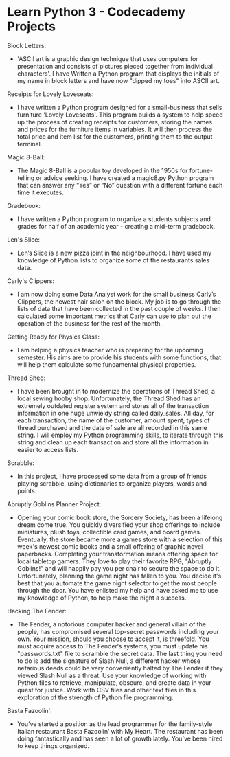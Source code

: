 # Learn Python 3 - Codecademy Projects

Block Letters:

- 'ASCII art is a graphic design technique that uses computers for presentation and consists of pictures pieced together from individual characters'. 
I have Written a Python program that displays the initials of my name in block letters and have now "dipped my toes" into ASCII art.

Receipts for Lovely Loveseats:

- I have written a Python program designed for a small-business that sells furniture 'Lovely Loveseats'. This program builds a system to help speed up the process of creating receipts for customers, storing the names and prices for the furniture items in variables. It will then process the total price and item list for the customers, printing them to the output terminal.

Magic 8-Ball:

- The Magic 8-Ball is a popular toy developed in the 1950s for fortune-telling or advice seeking. I have created a magic8.py Python program that can answer any “Yes” or “No” question with a different fortune each time it executes.

Gradebook:

- I have written a Python program to organize a students subjects and grades for half of an academic year - creating a mid-term gradebook.

Len's Slice:

- Len’s Slice is a new pizza joint in the neighbourhood. I have used my knowledge of Python lists to organize some of the restaurants sales data.     

Carly's Clippers:

- I am now doing some Data Analyst work for the small business Carly’s Clippers, the newest hair salon on the block. My job is to go through the lists of data that have been collected in the past couple of weeks. I then calculated some important metrics that Carly can use to plan out the operation of the business for the rest of the month.  

Getting Ready for Physics Class:

- I am helping a physics teacher who is preparing for the upcoming semester. His aims are to provide his students with some functions, that will help them calculate some fundamental physical properties.

Thread Shed:

- I have been brought in to modernize the operations of Thread Shed, a local sewing hobby shop. Unfortunately, the Thread Shed has an extremely outdated register system and stores all of the transaction information in one huge unwieldy string called daily_sales. All day, for each transaction, the name of the customer, amount spent, types of thread purchased and the date of sale are all recorded in this same string. I will employ my Python programming skills, to iterate through this string and clean up each transaction and store all the information in easier to access lists.

Scrabble:

- In this project, I have processed some data from a group of friends playing scrabble, using dictionaries to organize players, words and points.

Abruptly Goblins Planner Project:

- Opening your comic book store, the Sorcery Society, has been a lifelong dream come true. You quickly diversified your shop offerings to include miniatures, plush toys, collectible card games, and board games. Eventually, the store became more a games store with a selection of this week's newest comic books and a small offering of graphic novel paperbacks. Completing your transformation means offering space for local tabletop gamers. They love to play their favorite RPG, "Abruptly Goblins!" and will happily pay you per chair to secure the space to do it. Unfortunately, planning the game night has fallen to you. You decide it's best that you automate the game night selector to get the most people through the door. You have enlisted my help and have asked me to use my knowledge of Python, to help make the night a success.

Hacking The Fender:

- The Fender, a notorious computer hacker and general villain of the people, has compromised several top-secret passwords including your own. Your mission, should you choose to accept it, is threefold. You must acquire access to The Fender‘s systems, you must update his "passwords.txt" file to scramble the secret data. The last thing you need to do is add the signature of Slash Null, a different hacker whose nefarious deeds could be very conveniently halted by The Fender if they viewed Slash Null as a threat. Use your knowledge of working with Python files to retrieve, manipulate, obscure, and create data in your quest for justice. Work with CSV files and other text files in this exploration of the strength of Python file programming.

Basta Fazoolin':

- You’ve started a position as the lead programmer for the family-style Italian restaurant Basta Fazoolin’ with My Heart. The restaurant has been doing fantastically and has seen a lot of growth lately. You’ve been hired to keep things organized.

